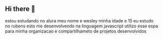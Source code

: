 ## Hi there 👋
estou estudando no alura
meu nome e wesley
minha idade e 15
eu estudo no rubens
esto me desenvolvendo na linguagem javascript
utilizo esse espa para minha organizacao e compartilhameto de projetos desenvolvidos











